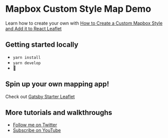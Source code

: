 # Mapbox Custom Style Map Demo

Learn how to create your own with [How to Create a Custom Mapbox Style and Add it to React Leaflet](https://www.youtube.com/watch?v=KcPJr1b_rv0)

## Getting started locally
* `yarn install`
* `yarn develop`
* 🚀

## Spin up your own mapping app!
Check out [Gatsby Starter Leaflet](https://github.com/colbyfayock/gatsby-starter-leaflet)

## More tutorials and walkthroughs
* [Follow me on Twitter](https://twitter.com/colbyfayock)
* [Subscribe on YouTube](https://www.youtube.com/colbyfayock)
